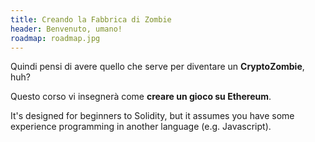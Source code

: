```yaml
---
title: Creando la Fabbrica di Zombie
header: Benvenuto, umano!
roadmap: roadmap.jpg
---
```

Quindi pensi di avere quello che serve per diventare un **CryptoZombie**, huh?

Questo corso vi insegnerà come **creare un gioco su Ethereum**.

It's designed for beginners to Solidity, but it assumes you have some experience programming in another language (e.g. Javascript).